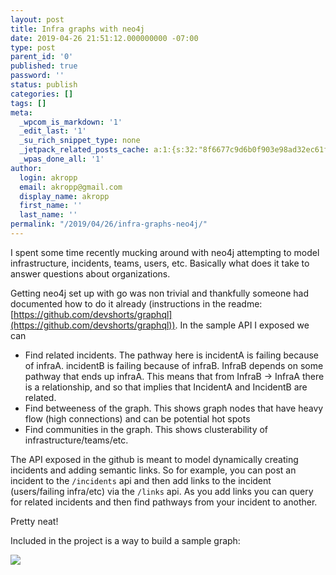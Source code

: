 ```yaml
---
layout: post
title: Infra graphs with neo4j
date: 2019-04-26 21:51:12.000000000 -07:00
type: post
parent_id: '0'
published: true
password: ''
status: publish
categories: []
tags: []
meta:
  _wpcom_is_markdown: '1'
  _edit_last: '1'
  _su_rich_snippet_type: none
  _jetpack_related_posts_cache: a:1:{s:32:"8f6677c9d6b0f903e98ad32ec61f8deb";a:2:{s:7:"expires";i:1561804019;s:7:"payload";a:3:{i:0;a:1:{s:2:"id";i:4899;}i:1;a:1:{s:2:"id";i:4673;}i:2;a:1:{s:2:"id";i:4167;}}}}
  _wpas_done_all: '1'
author:
  login: akropp
  email: akropp@gmail.com
  display_name: akropp
  first_name: ''
  last_name: ''
permalink: "/2019/04/26/infra-graphs-neo4j/"
---
```

I spent some time recently mucking around with neo4j attempting to model infrastructure, incidents, teams, users, etc. Basically what does it take to answer questions about organizations.

Getting neo4j set up with go was non trivial and thankfully someone had documented how to do it already (instructions in the readme: [https://github.com/devshorts/graphql](https://github.com/devshorts/graphql)). In the sample API I exposed we can

- Find related incidents. The pathway here is incidentA is failing because of infraA. incidentB is failing because of infraB. InfraB depends on some pathway that ends up infraA. This means that from InfraB -\> InfraA there is a relationship, and so that implies that IncidentA and IncidentB are related. 
- Find betweeness of the graph. This shows graph nodes that have heavy flow (high connections) and can be potential hot spots
- Find communities in the graph. This shows clusterability of infrastructure/teams/etc.

The API exposed in the github is meant to model dynamically creating incidents and adding semantic links. So for example, you can post an incident to the `/incidents` api and then add links to the incident (users/failing infra/etc) via the `/links` api. As you add links you can query for related incidents and then find pathways from your incident to another.

Pretty neat!

Included in the project is a way to build a sample graph:

![](http://onoffswitch.net/wp-content/uploads/2019/04/graph-6.png)

